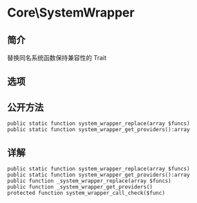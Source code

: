 # Core\SystemWrapper

## 简介
替换同名系统函数保持兼容性的 Trait
## 选项

## 公开方法
    public static function system_wrapper_replace(array $funcs)
    public static function system_wrapper_get_providers():array

## 详解

    public static function system_wrapper_replace(array $funcs)
    public static function system_wrapper_get_providers():array
    public function _system_wrapper_replace(array $funcs)
    public function _system_wrapper_get_providers()
    protected function system_wrapper_call_check($func)